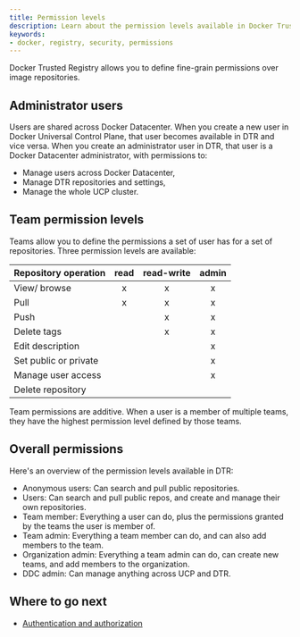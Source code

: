 ```yaml
---
title: Permission levels
description: Learn about the permission levels available in Docker Trusted Registry.
keywords:
- docker, registry, security, permissions
---
```


Docker Trusted Registry allows you to define fine-grain permissions over image
repositories.

## Administrator users

Users are shared across Docker Datacenter. When you create a new user in Docker
Universal Control Plane, that user becomes available in DTR and vice versa.
When you create an administrator user in DTR, that user is a Docker Datacenter
administrator, with permissions to:

* Manage users across Docker Datacenter,
* Manage DTR repositories and settings,
* Manage the whole UCP cluster.

## Team permission levels

Teams allow you to define the permissions a set of user has for a set of
repositories. Three permission levels are available:

| Repository operation  | read | read-write | admin |
|:----------------------|:----:|:----------:|:-----:|
| View/ browse          |  x   |     x      |   x   |
| Pull                  |  x   |     x      |   x   |
| Push                  |      |     x      |   x   |
| Delete tags           |      |     x      |   x   |
| Edit description      |      |            |   x   |
| Set public or private |      |            |   x   |
| Manage user access    |      |            |   x   |
| Delete repository     |      |            |       |

Team permissions are additive. When a user is a member of multiple teams, they
have the highest permission level defined by those teams.

## Overall permissions

Here's an overview of the permission levels available in DTR:

* Anonymous users: Can search and pull public repositories.
* Users: Can search and pull public repos, and create and manage their own
repositories.
* Team member: Everything a user can do, plus the permissions granted by the teams the user is member of.
* Team admin: Everything a team member can do, and can also add members to the team.
* Organization admin: Everything a team admin can do, can create new teams, and add members to the organization.
* DDC admin: Can manage anything across UCP and DTR.

## Where to go next

* [Authentication and authorization](index.md)
